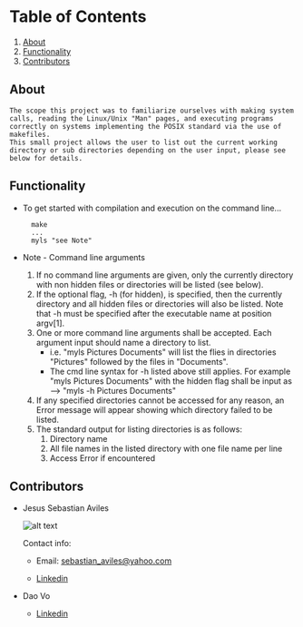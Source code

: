 # Table of Contents

1. [About](https://github.com/JsAviles/SDSU_Projects/tree/main/CS570_OperatingSystems/A1-UnixDirectoryReader#about)
2. [Functionality](https://github.com/JsAviles/SDSU_Projects/tree/main/CS570_OperatingSystems/A1-UnixDirectoryReader#Functionality)
3. [Contributors](https://github.com/JsAviles/SDSU_Projects/tree/main/CS570_OperatingSystems/A1-UnixDirectoryReader#Contributors)

## About

    The scope this project was to familiarize ourselves with making system calls, reading the Linux/Unix "Man" pages, and executing programs correctly on systems implementing the POSIX standard via the use of makefiles.
    This small project allows the user to list out the current working directory or sub directories depending on the user input, please see below for details.

## Functionality

* To get started with compilation and execution on the command line...

        make
        ...
        myls "see Note"
    
* Note - Command line arguments

    1. If no command line arguments are given, only the currently directory with non hidden files or directories will be listed (see below).
    2. If the optional flag, -h (for hidden), is specified, then the currently directory and all hidden files or directories will also be listed. Note that -h must be specified after the executable name at position argv[1].
    3. One or more command line arguments shall be accepted. Each argument input should name a directory to list.
        * i.e. "myls Pictures Documents" will list the flies in directories "Pictures" followed by the files in "Documents".
        * The cmd line syntax for -h listed above still applies. For example "myls Pictures Documents" with the hidden flag shall be input as --> "myls -h Pictures Documents"
    4. If any specified directories cannot be accessed for any reason, an Error message will appear showing which directory failed to be listed.
    5. The standard output for listing directories is as follows:
        1. Directory name
        2. All file names in the listed directory with one file name per line
        3. Access Error if encountered

## Contributors

* Jesus Sebastian Aviles

    ![alt text](https://i.gyazo.com/30c872a61a8257508866840b44592530.png)

    Contact info:

    * Email: sebastian_aviles@yahoo.com

    * [Linkedin](https://www.linkedin.com/in/sebastian-aviles-215b3471/)

* Dao Vo

    * [Linkedin](https://www.linkedin.com/in/dao-vo-07673b1b8/)
